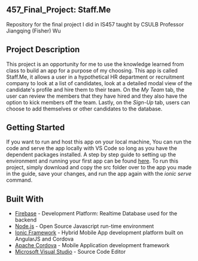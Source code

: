 ## 457_Final_Project: Staff.Me
Repository for the final project I did in IS457 taught by CSULB Professor Jiangqing (Fisher) Wu

## Project Description
This project is an opportunity for me to use the knowledge learned from class to build an app for a purpose of my choosing.
This app is called Staff.Me, it allows a user in a hypothetical HR department or recruitment company to look at a list of candidates,
look at a detailed modal view of the candidate's profile and hire them to their team. 
On the *My Team* tab, the user can review the members that they have hired and they also have the option to kick members off the team.
Lastly, on the *Sign-Up* tab, users can choose to add themselves or other candidates to the database. 


## Getting Started
If you want to run and host this app on your local machine, You can run the code and serve the app locally with VS Code so long as you have the dependent packages installed. A step by step guide to setting up the environment and running your first app can be found [here](https://github.com/Hoan1028/457_Final_Project/blob/master/IS457-L02.pptx). To run this project, simply download and copy the src folder over to the app you made in the guide, save your changes, and run the app again with the *ionic serve* command.

## Built With
* [Firebase](https://firebase.google.com/) - Development Platform: Realtime Database used for the backend
* [Node.js](https://nodejs.org/en/) - Open Source Javascript run-time environment
* [Ionic Framework](https://ionicframework.com/) - Hybrid Mobile App development platform built on AngularJS and Cordova
* [Apache Cordova](https://cordova.apache.org/) - Mobile Application development framework
* [Microsoft Visual Studio](https://code.visualstudio.com/) - Source Code Editor
